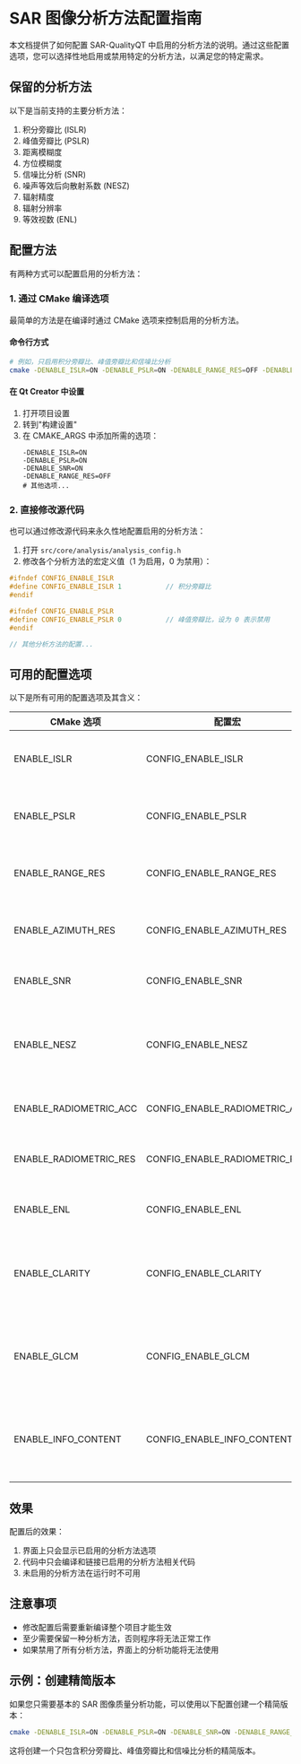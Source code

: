# SAR 图像分析方法配置指南

本文档提供了如何配置 SAR-QualityQT 中启用的分析方法的说明。通过这些配置选项，您可以选择性地启用或禁用特定的分析方法，以满足您的特定需求。

## 保留的分析方法

以下是当前支持的主要分析方法：

1. 积分旁瓣比 (ISLR)
2. 峰值旁瓣比 (PSLR)
3. 距离模糊度
4. 方位模糊度
5. 信噪比分析 (SNR)
6. 噪声等效后向散射系数 (NESZ)
7. 辐射精度
8. 辐射分辨率
9. 等效视数 (ENL)

## 配置方法

有两种方式可以配置启用的分析方法：

### 1. 通过 CMake 编译选项

最简单的方法是在编译时通过 CMake 选项来控制启用的分析方法。

#### 命令行方式

```bash
# 例如，只启用积分旁瓣比、峰值旁瓣比和信噪比分析
cmake -DENABLE_ISLR=ON -DENABLE_PSLR=ON -DENABLE_RANGE_RES=OFF -DENABLE_AZIMUTH_RES=OFF -DENABLE_SNR=ON -DENABLE_NESZ=OFF -DENABLE_RADIOMETRIC_ACC=OFF -DENABLE_RADIOMETRIC_RES=OFF -DENABLE_ENL=OFF ..
```

#### 在 Qt Creator 中设置

1. 打开项目设置
2. 转到"构建设置"
3. 在 CMAKE_ARGS 中添加所需的选项：
   ```
   -DENABLE_ISLR=ON
   -DENABLE_PSLR=ON
   -DENABLE_SNR=ON
   -DENABLE_RANGE_RES=OFF
   # 其他选项...
   ```

### 2. 直接修改源代码

也可以通过修改源代码来永久性地配置启用的分析方法：

1. 打开 `src/core/analysis/analysis_config.h`
2. 修改各个分析方法的宏定义值（1 为启用，0 为禁用）：

```cpp
#ifndef CONFIG_ENABLE_ISLR
#define CONFIG_ENABLE_ISLR 1           // 积分旁瓣比
#endif

#ifndef CONFIG_ENABLE_PSLR
#define CONFIG_ENABLE_PSLR 0           // 峰值旁瓣比，设为 0 表示禁用
#endif

// 其他分析方法的配置...
```

## 可用的配置选项

以下是所有可用的配置选项及其含义：

| CMake 选项               | 配置宏                           | 描述              |
|------------------------|-------------------------------|-----------------|
| ENABLE_ISLR            | CONFIG_ENABLE_ISLR            | 积分旁瓣比分析         |
| ENABLE_PSLR            | CONFIG_ENABLE_PSLR            | 峰值旁瓣比分析         |
| ENABLE_RANGE_RES       | CONFIG_ENABLE_RANGE_RES       | 距离模糊度分析         |
| ENABLE_AZIMUTH_RES     | CONFIG_ENABLE_AZIMUTH_RES     | 方位模糊度分析         |
| ENABLE_SNR             | CONFIG_ENABLE_SNR             | 信噪比分析           |
| ENABLE_NESZ            | CONFIG_ENABLE_NESZ            | 噪声等效后向散射系数分析    |
| ENABLE_RADIOMETRIC_ACC | CONFIG_ENABLE_RADIOMETRIC_ACC | 辐射精度分析          |
| ENABLE_RADIOMETRIC_RES | CONFIG_ENABLE_RADIOMETRIC_RES | 辐射分辨率分析         |
| ENABLE_ENL             | CONFIG_ENABLE_ENL             | 等效视数分析          |
| ENABLE_CLARITY         | CONFIG_ENABLE_CLARITY         | 清晰度分析（默认禁用）     |
| ENABLE_GLCM            | CONFIG_ENABLE_GLCM            | GLCM 纹理分析（默认禁用） |
| ENABLE_INFO_CONTENT    | CONFIG_ENABLE_INFO_CONTENT    | 信息内容分析（默认禁用）    |

## 效果

配置后的效果：

1. 界面上只会显示已启用的分析方法选项
2. 代码中只会编译和链接已启用的分析方法相关代码
3. 未启用的分析方法在运行时不可用

## 注意事项

- 修改配置后需要重新编译整个项目才能生效
- 至少需要保留一种分析方法，否则程序将无法正常工作
- 如果禁用了所有分析方法，界面上的分析功能将无法使用

## 示例：创建精简版本

如果您只需要基本的 SAR 图像质量分析功能，可以使用以下配置创建一个精简版本：

```bash
cmake -DENABLE_ISLR=ON -DENABLE_PSLR=ON -DENABLE_SNR=ON -DENABLE_RANGE_RES=OFF -DENABLE_AZIMUTH_RES=OFF -DENABLE_NESZ=OFF -DENABLE_RADIOMETRIC_ACC=OFF -DENABLE_RADIOMETRIC_RES=OFF -DENABLE_ENL=OFF -DENABLE_CLARITY=OFF -DENABLE_GLCM=OFF -DENABLE_INFO_CONTENT=OFF ..
```

这将创建一个只包含积分旁瓣比、峰值旁瓣比和信噪比分析的精简版本。 